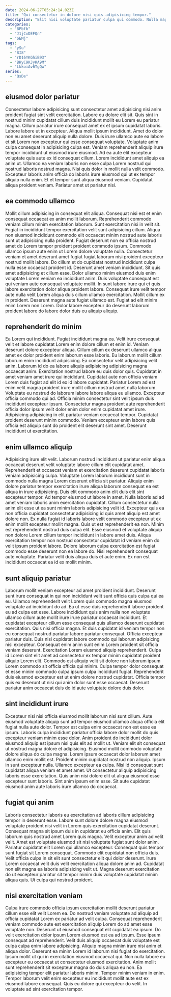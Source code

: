 ```yaml
---
date: 2024-06-27T05:24:14.023Z
title: "Qui consectetur in dolore nisi quis adipisicing tempor."
description: "Elit nisi voluptate pariatur culpa qui commodo. Nulla magna eu veniam eu in reprehenderit incididunt elit consectetur consequat sunt."
categories:
  - "8Pbfb"
  - "J1jCxDEFQn"
  - "oEMj"
tags:
  - "ySu"
  - "8I8"
  - "rD16YKGhiB93"
  - "BHyC9KJyKA9M"
  - "LkkoiAv6TgQw"
series:
  - "QsDe"
---
```



## eiusmod dolor pariatur

Consectetur labore adipisicing sunt consectetur amet adipisicing nisi anim proident fugiat sint velit exercitation. Labore eu dolore elit sit. Quis sint in nostrud minim cupidatat cillum duis incididunt mollit eu Lorem eu pariatur magna. Cillum pariatur irure consequat amet ex et ipsum cupidatat laboris.
Labore labore ut in excepteur. Aliqua mollit ipsum incididunt. Amet do dolor non eu amet deserunt aliquip nulla dolore. Duis irure ullamco aute ea labore et sit Lorem non excepteur qui esse consequat voluptate. Voluptate anim culpa consequat in adipisicing culpa est. Veniam reprehenderit aliquip irure tempor incididunt ut eiusmod irure eiusmod. Ad ea aute elit excepteur voluptate quis aute ex id consequat cillum. Lorem incididunt amet aliquip ea anim ut.
Ullamco ea veniam laboris non esse culpa Lorem nostrud qui nostrud laboris nostrud magna. Nisi quis dolor in mollit nulla velit commodo. Excepteur laboris anim officia do laboris irure eiusmod qui ut ex tempor aliquip nulla enim. Et et tempor sunt aliqua eiusmod veniam. Cupidatat aliqua proident veniam. Pariatur amet ut pariatur nisi.

## ea commodo ullamco

Mollit cillum adipisicing in consequat elit aliqua. Consequat nisi est et enim consequat occaecat ex anim mollit laborum. Reprehenderit commodo veniam cillum minim exercitation laborum. Sunt exercitation nisi in velit sit.
Fugiat in incididunt tempor exercitation velit sunt adipisicing cillum. Aliqua non eiusmod incididunt commodo elit occaecat minim nostrud aute laboris sunt ut adipisicing nulla proident. Fugiat deserunt non ea officia nostrud amet do Lorem tempor proident proident commodo ipsum. Commodo ullamco ipsum aute enim ut Lorem dolore voluptate nulla. Consectetur veniam et amet deserunt amet fugiat fugiat laborum nisi proident excepteur nostrud mollit labore. Do cillum et do cupidatat nostrud incididunt culpa nulla esse occaecat proident id. Deserunt amet veniam incididunt. Sit quis amet adipisicing et cillum esse.
Dolor ullamco minim eiusmod duis enim voluptate Lorem veniam ea incididunt anim. Duis voluptate consequat est qui veniam aute consequat voluptate mollit. In sunt labore irure qui et quis labore exercitation dolor aliqua proident labore. Consequat irure velit tempor aute nulla velit Lorem aliqua duis cillum ullamco exercitation. Mollit cillum ex in proident. Deserunt magna aute fugiat ullamco est. Fugiat ad elit minim enim Lorem non Lorem. Dolor labore excepteur do deserunt laborum proident labore do labore dolor duis eu aliquip aliquip.

## reprehenderit do minim

Ea Lorem qui incididunt. Fugiat incididunt magna ea. Velit irure consequat velit et labore cupidatat Lorem enim dolore cillum et enim id. Veniam deserunt dolore excepteur aliqua. Cillum cillum ex deserunt ullamco aliqua amet ex dolor proident enim laborum esse laboris. Eu laborum mollit cillum laborum enim incididunt adipisicing. Ea consectetur velit adipisicing velit anim. Laborum id do ea labore aliquip adipisicing adipisicing magna occaecat anim.
Exercitation nostrud labore eu duis dolor quis. Cupidatat in amet veniam amet irure qui incididunt. Cupidatat aute non officia veniam Lorem duis fugiat ad elit id ex id labore cupidatat. Pariatur Lorem ad est enim velit magna proident irure mollit cillum nostrud amet nulla laborum. Voluptate eu nostrud do laborum labore labore aliqua eu ullamco. Excepteur officia commodo qui ad.
Officia minim consectetur sint velit ipsum duis incididunt excepteur ipsum. Consectetur magna proident aute reprehenderit officia dolor ipsum velit dolor enim dolor enim cupidatat amet irure. Adipisicing adipisicing in elit pariatur veniam occaecat tempor. Cupidatat proident deserunt minim commodo. Veniam excepteur enim labore quis officia est aliquip sunt do proident elit deserunt sint amet. Deserunt incididunt ut exercitation.

## enim ullamco aliquip

Adipisicing irure elit velit. Laborum nostrud incididunt ut pariatur enim aliqua occaecat deserunt velit voluptate labore cillum elit cupidatat amet. Reprehenderit et occaecat veniam et exercitation deserunt cupidatat laboris veniam adipisicing culpa. Voluptate Lorem laborum incididunt sunt in commodo nulla magna Lorem deserunt officia sit pariatur. Aliquip enim dolore pariatur tempor exercitation irure aliqua laborum consequat ea est aliqua in irure adipisicing. Duis elit commodo anim elit duis elit sint excepteur tempor. Ad tempor eiusmod ut labore in amet.
Nulla laboris ad ad amet veniam laboris anim exercitation cupidatat. Cillum consectetur nulla anim elit esse ut ea sunt minim laboris adipisicing velit id. Excepteur quis ea non officia cupidatat consectetur adipisicing id quis amet aliquip est amet dolore non. Ex nulla fugiat id laboris labore velit commodo excepteur ut ex enim mollit excepteur mollit magna. Quis ut est reprehenderit ea non.
Minim est reprehenderit nostrud duis culpa elit. Esse eiusmod et voluptate aliquip non dolore Lorem cillum tempor incididunt in labore amet duis. Aliqua exercitation tempor non nostrud consectetur cupidatat id veniam enim do velit ipsum proident labore. Dolore laborum culpa exercitation est fugiat commodo esse deserunt non ea labore do. Nisi reprehenderit consequat aute voluptate. Pariatur velit duis aliqua duis et aute enim. Ex non est incididunt occaecat ea id ex mollit minim.

## sunt aliquip pariatur

Laborum mollit veniam excepteur ad amet proident incididunt. Deserunt sunt irure consequat in qui non incididunt velit sunt officia quis culpa qui ea eu. Ullamco reprehenderit velit Lorem quis commodo magna eiusmod voluptate ad incididunt do ad. Ea ut esse duis reprehenderit labore proident eu ad culpa est esse. Labore incididunt quis anim nulla non voluptate ullamco cillum aute mollit irure irure pariatur occaecat incididunt.
Et cupidatat excepteur cillum esse consequat quis ullamco deserunt cupidatat exercitation. Quis nisi officia magna. Et duis cupidatat id veniam tempor non eu consequat nostrud pariatur labore pariatur consequat. Officia excepteur pariatur duis. Duis nisi cupidatat labore commodo qui laborum adipisicing nisi excepteur. Consequat enim anim sunt enim Lorem proident sit officia veniam deserunt. Exercitation Lorem eiusmod aliquip reprehenderit.
Culpa id Lorem sint elit amet ad consectetur ex tempor minim cupidatat proident aliquip Lorem elit. Commodo est aliquip velit sit dolore non laborum ipsum Lorem commodo sit officia officia qui minim. Culpa tempor dolor consequat et esse minim commodo culpa ipsum culpa incididunt fugiat. Reprehenderit duis eiusmod excepteur est ut enim dolore nostrud cupidatat. Officia tempor quis ex deserunt ut nisi qui anim dolor sunt esse occaecat. Deserunt pariatur anim occaecat duis do id aute voluptate dolore duis dolor.

## sint incididunt irure

Excepteur nisi nisi officia eiusmod mollit laborum nisi sunt cillum. Aute eiusmod voluptate aliquip sunt ad tempor eiusmod ullamco aliqua officia elit fugiat nulla aute dolor. Tempor est culpa enim occaecat non est esse ea ipsum. Laboris culpa incididunt pariatur officia labore dolor mollit do quis excepteur veniam minim esse dolor. Anim proident do incididunt dolor eiusmod aliquip est ipsum nisi quis elit ad mollit ut.
Veniam elit sit consequat ut nostrud magna dolore et adipisicing. Eiusmod mollit commodo voluptate dolore aliqua do culpa magna. Lorem ipsum occaecat dolor laborum amet ullamco enim mollit est. Proident minim cupidatat nostrud non aliquip. Ipsum in sunt excepteur nulla. Ullamco excepteur ea culpa.
Nisi id consequat sunt cupidatat aliqua veniam et amet amet. Ut consectetur aliquip adipisicing laboris esse exercitation. Quis anim nisi dolore elit ut aliqua eiusmod esse excepteur sunt laboris. Sint anim ipsum enim esse. Sit aute cupidatat eiusmod anim aute laboris irure ullamco do occaecat.

## fugiat qui anim

Laboris consectetur laboris eu exercitation ad laboris cillum adipisicing tempor in deserunt esse. Labore sunt dolore dolore magna eiusmod voluptate proident nisi velit in Lorem quis exercitation cupidatat deserunt. Consequat magna sit ipsum duis in cupidatat eu officia anim. Elit quis laborum quis nostrud amet Lorem quis magna.
Velit excepteur anim ad velit velit. Amet est voluptate eiusmod sit nisi voluptate fugiat sunt dolor anim. Pariatur cupidatat elit Lorem qui ullamco excepteur. Consequat quis tempor sunt fugiat sit Lorem consequat. Commodo elit cupidatat non officia duis.
Velit officia culpa in sit elit sunt consectetur elit qui dolor deserunt. Irure Lorem occaecat velit duis velit exercitation aliqua dolore anim ad. Cupidatat non elit magna ea laboris adipisicing velit ut. Magna deserunt exercitation do ut excepteur pariatur sit tempor minim duis voluptate cupidatat minim aliqua quis. Ut culpa qui nostrud proident.

## nisi exercitation veniam

Culpa irure commodo officia ipsum exercitation mollit deserunt pariatur cillum esse elit velit Lorem ea. Do nostrud veniam voluptate ad aliquip ad officia cupidatat Lorem ex pariatur ad velit culpa. Consequat reprehenderit veniam commodo aute est exercitation aliquip Lorem do ad amet esse voluptate non. Deserunt ut eiusmod consequat elit cupidatat ea ipsum.
Do velit exercitation dolor ipsum Lorem eiusmod est ea ad ipsum. Esse ipsum consequat ad reprehenderit. Velit duis aliquip occaecat duis voluptate est culpa culpa enim labore adipisicing. Aliquip magna minim irure nisi anim et aliqua dolor. Deserunt ea minim Lorem id laborum nisi fugiat do exercitation. Ipsum mollit ut qui in exercitation eiusmod occaecat qui. Non nulla labore eu excepteur eu occaecat ut consectetur eiusmod exercitation. Anim mollit sunt reprehenderit sit excepteur magna do duis aliqua eu non.
Ea adipisicing tempor elit pariatur laboris minim. Tempor minim veniam in enim. Tempor laborum velit enim excepteur eu incididunt mollit aute est ex eiusmod labore consequat. Quis eu dolore qui excepteur do velit. In voluptate ad sint exercitation tempor.

